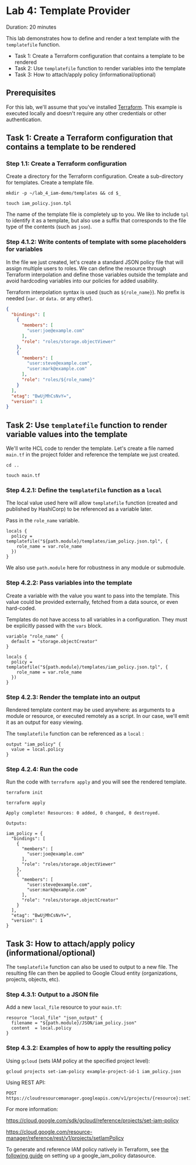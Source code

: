 # Lab 4: Template Provider

Duration: 20 minutes

This lab demonstrates how to define and render a text template with the `templatefile` function.

- Task 1: Create a Terraform configuration that contains a template to be rendered
- Task 2: Use `templatefile` function to render variables into the template
- Task 3: How to attach/apply policy (informational/optional)

## Prerequisites

For this lab, we'll assume that you've installed [Terraform](https://www.terraform.io/downloads.html). This example is executed locally and doesn't require any other credentials or other authentication.

## Task 1: Create a Terraform configuration that contains a template to be rendered


### Step 1.1: Create a Terraform configuration

Create a directory for the Terraform configuration. Create a sub-directory for templates. Create a template file.

```shell
mkdir -p ~/lab_4_iam-demo/templates && cd $_
```

```shell
touch iam_policy.json.tpl
```

The name of the template file is completely up to you. We like to include `tpl` to identify it as a template, but also use a suffix that corresponds to the file type of the contents (such as `json`).

### Step 4.1.2: Write contents of template with some placeholders for variables

In the file we just created, let's create a standard JSON policy file that will assign multiple users to roles. We can define the resource through Terraform interpolation and define those variables outside the template and avoid hardcoding variables into our policies for added usability.

Terraform interpolation syntax is used (such as `${role_name}`). No prefix is needed (`var.` or `data.` or any other).

```json
{
  "bindings": [
    {
      "members": [
        "user:joe@example.com"
      ],
      "role": "roles/storage.objectViewer"
    },
    {
      "members": [
        "user:steve@example.com",
        "user:mark@example.com"
      ],
      "role": "roles/${role_name}"
    }
  ],
  "etag": "BwUjMhCsNvY=",
  "version": 1
}
```

## Task 2: Use `templatefile` function to render variable values into the template

We'll write HCL code to render the template. Let's create a file named `main.tf` in the project folder and reference the template we just created.

```shell
cd ..
```

```shell
touch main.tf
```

### Step 4.2.1: Define the `templatefile` function as a `local`

The local value used here will allow `templatefile` function (created and published by HashiCorp) to be referenced as a variable later.

Pass in the `role_name` variable.

```hcl
locals {
  policy = templatefile("${path.module}/templates/iam_policy.json.tpl", {
    role_name = var.role_name
  })
}
```

We also use `path.module` here for robustness in any module or submodule.

### Step 4.2.2: Pass variables into the template

Create a variable with the value you want to pass into the template. This value could be provided externally, fetched from a data source, or even hard-coded.

Templates do not have access to all variables in a configuration. They must be explicitly passed with the `vars` block.

```hcl
variable "role_name" {
  default = "storage.objectCreator"
}

locals {
  policy = templatefile("${path.module}/templates/iam_policy.json.tpl", {
    role_name = var.role_name
  })
}
```

### Step 4.2.3: Render the template into an output

Rendered template content may be used anywhere: as arguments to a module or resource, or executed remotely as a script. In our case, we'll emit it as an output for easy viewing.

The `templatefile` function can be referenced as a `local` :

```hcl
output "iam_policy" {
  value = local.policy
}
```

### Step 4.2.4: Run the code

Run the code with `terraform apply` and you will see the rendered template.

```shell
terraform init
```

```shell
terraform apply
```

```
Apply complete! Resources: 0 added, 0 changed, 0 destroyed.

Outputs:

iam_policy = {
  "bindings": [
    {
      "members": [
        "user:joe@example.com"
      ],
      "role": "roles/storage.objectViewer"
    },
    {
      "members": [
        "user:steve@example.com",
        "user:mark@example.com"
      ],
      "role": "roles/storage.objectCreator"
    }
  ],
  "etag": "BwUjMhCsNvY=",
  "version": 1
}
```

## Task 3: How to attach/apply policy (informational/optional)

The `templatefile` function can also be used to output to a new file.  The resulting file can then be applied to Google Cloud entity (organizations, projects, objects, etc).

### Step 4.3.1: Output to a JSON file

Add a new `local_file` resource to your `main.tf`:

```hcl
resource "local_file" "json_output" {
  filename = "${path.module}/JSON/iam_policy.json"
  content  = local.policy
}
```

### Step 4.3.2: Examples of how to apply the resulting policy

Using `gcloud` (sets IAM policy at the specified project level):

```shell
gcloud projects set-iam-policy example-project-id-1 iam_policy.json
```

Using REST API:

```shell
POST https://cloudresourcemanager.googleapis.com/v1/projects/{resource}:setIamPolicy
```

For more information:

https://cloud.google.com/sdk/gcloud/reference/projects/set-iam-policy

https://cloud.google.com/resource-manager/reference/rest/v1/projects/setIamPolicy

To generate and reference IAM policy natively in Terraform, see [the following guide](https://www.terraform.io/docs/providers/google/d/iam_policy.html) on setting up a google_iam_policy
 datasource.
